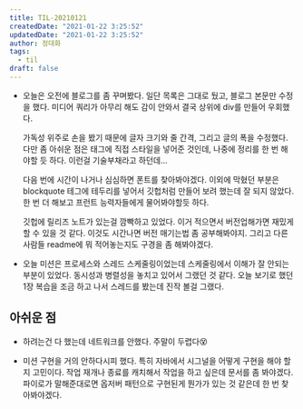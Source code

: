 ```yaml
---
title: TIL-20210121
createdDate: "2021-01-22 3:25:52"
updatedDate: "2021-01-22 3:25:52"
author: 정대화
tags:
  - til
draft: false
---
```


- 오늘은 오전에 블로그를 좀 꾸며봤다. 일단 목록은 그대로 뒀고, 블로그 본문만 수정을 했다. 미디어 쿼리가 아무리 해도 감이 안와서 결국 상위에 div를 만들어 우회했다.

  가독성 위주로 손을 봤기 때문에 글자 크기와 줄 간격, 그리고 글의 폭을 수정했다. 다만 좀 아쉬운 점은 태그에 직접 스타일을 넣어준 것인데, 나중에 정리를 한 번 해야할 듯 하다. 이런걸 기술부채라고 하던데...

  다음 번에 시간이 나거나 심심하면 폰트를 찾아봐야겠다. 이외에 막혔던 부분은 blockquote 테그에 테두리를 넣어서 깃헙처럼 만들어 보려 했는데 잘 되지 않았다. 한 번 더 해보고 프런트 능력자들에게 물어봐야할듯 하다.

  깃헙에 릴리즈 노트가 있는걸 깜빡하고 있었다. 이거 적으면서 버전업해가면 재밌게 할 수 있을 것 같다. 이것도 시간나면 버전 매기는법 좀 공부해봐야지. 그리고 다른 사람들 readme에 뭐 적어놓는지도 구경을 좀 해봐야겠다.

- 오늘 미션은 프로세스와 스레드 스케줄링이었는데 스케줄링에서 이해가 잘 안되는 부분이 있었다. 동시성과 병렬성을 놓치고 있어서 그랬던 것 같다. 오늘 보기로 했던 1장 복습을 조금 하고 나서 스레드를 봤는데 진작 볼걸 그랬다.

## 아쉬운 점

- 하려는건 다 했는데 네트워크를 안했다. 주말이 두렵다😵

- 미션 구현을 거의 안하다시피 했다. 특히 자바에서 시그널을 어떻게 구현을 해야 할지 고민이다. 작업 재개나 종료를 캐치해서 작업을 하고 싶은데 문서를 좀 봐야겠다. 파이로가 말해준대로면 옵저버 패턴으로 구현된게 뭔가가 있는 것 같은데 한 번 찾아봐야겠다.
